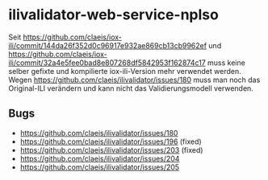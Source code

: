# ilivalidator-web-service-nplso
Seit https://github.com/claeis/iox-ili/commit/144da26f352d0c96917e932ae869cb13cb9962ef und https://github.com/claeis/iox-ili/commit/32a4e5fee0bad8e807268df5842953f162874c17 muss keine selber gefixte und kompilierte iox-ili-Version mehr verwendet werden. Wegen https://github.com/claeis/ilivalidator/issues/180 muss man noch das Original-ILI verändern und kann nicht das Validierungsmodell verwenden.

## Bugs
- https://github.com/claeis/ilivalidator/issues/180
- https://github.com/claeis/ilivalidator/issues/196 (fixed)
- https://github.com/claeis/ilivalidator/issues/203 (fixed)
- https://github.com/claeis/ilivalidator/issues/204
- https://github.com/claeis/ilivalidator/issues/205

